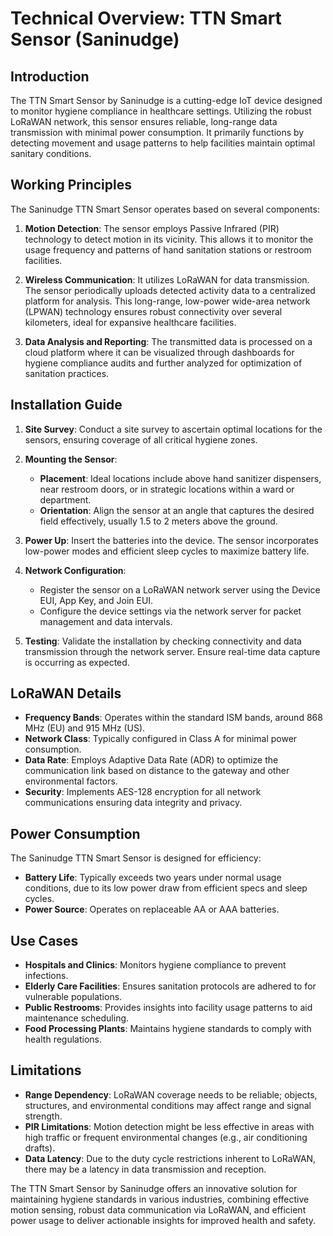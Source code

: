 # Technical Overview: TTN Smart Sensor (Saninudge)

## Introduction

The TTN Smart Sensor by Saninudge is a cutting-edge IoT device designed to monitor hygiene compliance in healthcare settings. Utilizing the robust LoRaWAN network, this sensor ensures reliable, long-range data transmission with minimal power consumption. It primarily functions by detecting movement and usage patterns to help facilities maintain optimal sanitary conditions.

## Working Principles

The Saninudge TTN Smart Sensor operates based on several components:

1. **Motion Detection**: The sensor employs Passive Infrared (PIR) technology to detect motion in its vicinity. This allows it to monitor the usage frequency and patterns of hand sanitation stations or restroom facilities.

2. **Wireless Communication**: It utilizes LoRaWAN for data transmission. The sensor periodically uploads detected activity data to a centralized platform for analysis. This long-range, low-power wide-area network (LPWAN) technology ensures robust connectivity over several kilometers, ideal for expansive healthcare facilities.

3. **Data Analysis and Reporting**: The transmitted data is processed on a cloud platform where it can be visualized through dashboards for hygiene compliance audits and further analyzed for optimization of sanitation practices.

## Installation Guide

1. **Site Survey**: Conduct a site survey to ascertain optimal locations for the sensors, ensuring coverage of all critical hygiene zones.

2. **Mounting the Sensor**:
   - **Placement**: Ideal locations include above hand sanitizer dispensers, near restroom doors, or in strategic locations within a ward or department.
   - **Orientation**: Align the sensor at an angle that captures the desired field effectively, usually 1.5 to 2 meters above the ground.

3. **Power Up**: Insert the batteries into the device. The sensor incorporates low-power modes and efficient sleep cycles to maximize battery life.

4. **Network Configuration**:
   - Register the sensor on a LoRaWAN network server using the Device EUI, App Key, and Join EUI.
   - Configure the device settings via the network server for packet management and data intervals.

5. **Testing**: Validate the installation by checking connectivity and data transmission through the network server. Ensure real-time data capture is occurring as expected.

## LoRaWAN Details

- **Frequency Bands**: Operates within the standard ISM bands, around 868 MHz (EU) and 915 MHz (US).
- **Network Class**: Typically configured in Class A for minimal power consumption.
- **Data Rate**: Employs Adaptive Data Rate (ADR) to optimize the communication link based on distance to the gateway and other environmental factors.
- **Security**: Implements AES-128 encryption for all network communications ensuring data integrity and privacy.

## Power Consumption

The Saninudge TTN Smart Sensor is designed for efficiency:
- **Battery Life**: Typically exceeds two years under normal usage conditions, due to its low power draw from efficient specs and sleep cycles.
- **Power Source**: Operates on replaceable AA or AAA batteries.

## Use Cases

- **Hospitals and Clinics**: Monitors hygiene compliance to prevent infections.
- **Elderly Care Facilities**: Ensures sanitation protocols are adhered to for vulnerable populations.
- **Public Restrooms**: Provides insights into facility usage patterns to aid maintenance scheduling.
- **Food Processing Plants**: Maintains hygiene standards to comply with health regulations.

## Limitations

- **Range Dependency**: LoRaWAN coverage needs to be reliable; objects, structures, and environmental conditions may affect range and signal strength.
- **PIR Limitations**: Motion detection might be less effective in areas with high traffic or frequent environmental changes (e.g., air conditioning drafts).
- **Data Latency**: Due to the duty cycle restrictions inherent to LoRaWAN, there may be a latency in data transmission and reception.

The TTN Smart Sensor by Saninudge offers an innovative solution for maintaining hygiene standards in various industries, combining effective motion sensing, robust data communication via LoRaWAN, and efficient power usage to deliver actionable insights for improved health and safety.